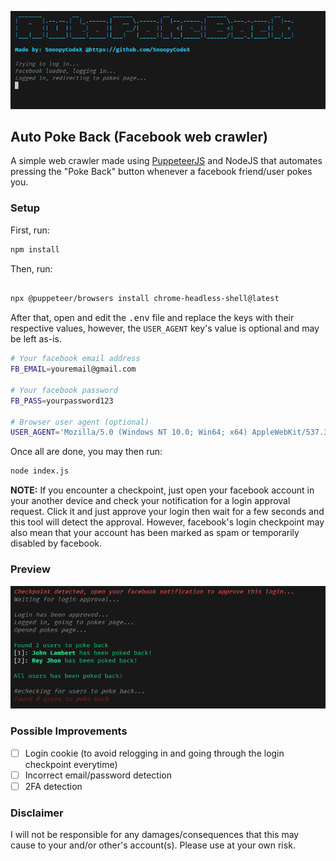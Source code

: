 ![banner](./pictures/banner.png)

## Auto Poke Back (Facebook web crawler)

A simple web crawler made using [PuppeteerJS](https://pptr.dev) and NodeJS that automates pressing the "Poke Back" button whenever a facebook friend/user pokes you.

### Setup

First, run:

```bash
npm install
```

Then, run:

```bash

npx @puppeteer/browsers install chrome-headless-shell@latest
```

After that, open and edit the <kbd>.env</kbd> file and replace the keys with their respective values, however, the `USER_AGENT` key's value is optional and may be left as-is.

```bash
# Your facebook email address
FB_EMAIL=youremail@gmail.com

# Your facebook password
FB_PASS=yourpassword123

# Browser user agent (optional)
USER_AGENT='Mozilla/5.0 (Windows NT 10.0; Win64; x64) AppleWebKit/537.36 (KHTML, like Gecko) Chrome/123.0.0.0 Safari/537.36 Edg/123.0.2420.81'
```

Once all are done, you may then run:

```bash
node index.js
```

**NOTE:** If you encounter a checkpoint, just open your facebook account in your another device and check your notification for a login approval request. Click it and just approve your login then wait for a few seconds and this tool will detect the approval. However, facebook's login checkpoint may also mean that your account has been marked as spam or temporarily disabled by facebook.

### Preview
![preview](./pictures/preview.png)

### Possible Improvements
- [ ] Login cookie (to avoid relogging in and going through the login checkpoint everytime)
- [ ] Incorrect email/password detection
- [ ] 2FA detection

### Disclaimer
I will not be responsible for any damages/consequences that this may cause to your and/or other's account(s). Please use at your own risk.